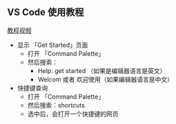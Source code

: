 ## VS Code 使用教程

[教程视频](https://www.bilibili.com/video/BV1ty4y1S7mC?p=2&spm_id_from=333.880.my_history.page.click&vd_source=82b7ac2fbd7ece380f983e2c23199d99)

- 显示 「Get Started」页面
  - 打开 「Command Palette」
  - 然后搜索：
    - Help: get started （如果是编辑器语言是英文）
    - Welcom 或者 欢迎使用（如果编辑器语言是中文）
- 快捷键查询
  - 打开 「Command Palette」
  - 然后搜索：shortcuts
  - 选中后，会打开一个快捷键的网页

